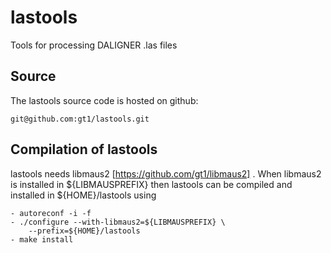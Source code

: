 # lastools
Tools for processing DALIGNER .las files

Source
------

The lastools source code is hosted on github:

	git@github.com:gt1/lastools.git

Compilation of lastools
---------------------

lastools needs libmaus2 [https://github.com/gt1/libmaus2] . When libmaus2
is installed in ${LIBMAUSPREFIX} then lastools can be compiled and
installed in ${HOME}/lastools using

	- autoreconf -i -f
	- ./configure --with-libmaus2=${LIBMAUSPREFIX} \
		--prefix=${HOME}/lastools
	- make install
